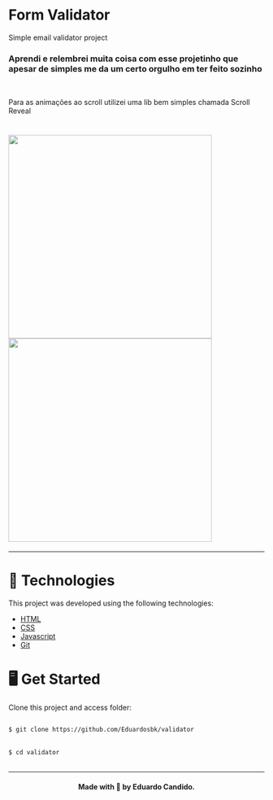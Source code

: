 # Form Validator
Simple email validator project

<h3>
  Aprendi e relembrei muita coisa com esse projetinho que apesar de simples me da um certo orgulho em ter feito sozinho
</h3>
<br>

<p>Para as animações ao scroll utilizei uma lib bem simples chamada Scroll Reveal</p>

<h1>
  <img width="400px" src="https://github.com/Eduardosbk/validator/blob/main/valid.gif">
  <img width="400px" src="https://github.com/Eduardosbk/validator/blob/main/print.jpg">
</h1><hr>
<h1>🧪 Technologies</h1>
<p>This project was developed using the following technologies:</p>
<ul>
  <li><a href="https://devdocs.io/html/">HTML</a></li>
  <li><a href="https://devdocs.io/css/">CSS</a></li>
  <li><a href="https://developer.mozilla.org/en-US/docs/Web/JavaScript">Javascript</a></li>
  <li><a href="https://git-scm.com/">Git</a></li>
</ul>
<h1>🖥 Get Started</h1>
<p>Clone this project and access folder:</p>

<code>
$ git clone https://github.com/Eduardosbk/validator
</code>
<br>
<code>
$ cd validator
</code><br>

<hr>
<h4 align="center">Made with 💜 by Eduardo Candido.</h4>
